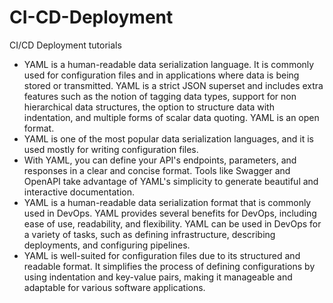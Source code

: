 # CI-CD-Deployment
CI/CD Deployment tutorials

  - YAML is a human-readable data serialization language. It is commonly used for configuration files and in applications where data is being stored or transmitted. YAML is a strict JSON superset and includes extra features such as the notion of tagging data types, support for non hierarchical data structures, the option to structure data with indentation, and multiple forms of scalar data quoting. YAML is an open format.
  - YAML is one of the most popular data serialization languages, and it is used mostly for writing configuration files.
   - With YAML, you can define your API's endpoints, parameters, and responses in a clear and concise format. Tools like Swagger and OpenAPI take advantage of YAML's simplicity to generate beautiful and interactive documentation.
   - YAML is a human-readable data serialization format that is commonly used in DevOps. YAML provides several benefits for DevOps, including ease of use, readability, and flexibility. YAML can be used in DevOps for a variety of tasks, such as defining infrastructure, describing deployments, and configuring pipelines.
   - YAML is well-suited for configuration files due to its structured and readable format. It simplifies the process of defining configurations by using indentation and key-value pairs, making it manageable and adaptable for various software applications.
